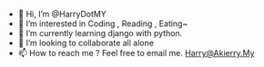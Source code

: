 - 👋 Hi, I’m @HarryDotMY
- 👀 I’m interested in Coding , Reading , Eating~
- 🌱 I’m currently learning django with python.
- 💞️ I’m looking to collaborate all alone
- 📫 How to reach me ? Feel free to email me. Harry@Akierry.My

<!---
HarryDotMY/HarryDotMY is a ✨ special ✨ repository because its `README.md` (this file) appears on your GitHub profile.
You can click the Preview link to take a look at your changes.
--->
